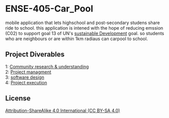 # ENSE-405-Car_Pool
mobile application that lets highschool and post-secondary studens share ride to school. 
this application is intened with the hope of reducing emssion (C02) to support goal 13 of UN's [sustainable Development](https://www.un.org/sustainabledevelopment/climate-change/) goal. so students who are neighbours or are within  1km radiaus can carpool to school. 


## Project Diverables
1: [Community research & understanding](https://github.com/moehared/ENSE-405-Community_car_pool/tree/main/Documentation/Community%20research%20%26%20understanding) <br />
2: [Project managment](https://github.com/moehared/ENSE-405-Community_car_pool/tree/main/Documentation/Project%20managment) <br />
3: [software design](https://github.com/moehared/ENSE-405-Community_car_pool/tree/main/Documentation/software%20design) <br />
4: [Project execution](https://github.com/moehared/ENSE-405-Community_car_pool/tree/main/car_pool_app) <br />


## License 

[Attribution-ShareAlike 4.0 International (CC BY-SA 4.0)](https://creativecommons.org/licenses/by-sa/4.0/)
